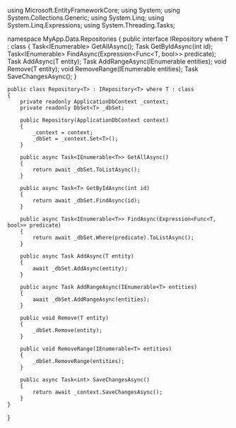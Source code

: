 
using Microsoft.EntityFrameworkCore;
using System;
using System.Collections.Generic;
using System.Linq;
using System.Linq.Expressions;
using System.Threading.Tasks;

namespace MyApp.Data.Repositories
{
    public interface IRepository<T> where T : class
    {
        Task<IEnumerable<T>> GetAllAsync();
        Task<T> GetByIdAsync(int id);
        Task<IEnumerable<T>> FindAsync(Expression<Func<T, bool>> predicate);
        Task AddAsync(T entity);
        Task AddRangeAsync(IEnumerable<T> entities);
        void Remove(T entity);
        void RemoveRange(IEnumerable<T> entities);
        Task<int> SaveChangesAsync();
    }

    public class Repository<T> : IRepository<T> where T : class
    {
        private readonly ApplicationDbContext _context;
        private readonly DbSet<T> _dbSet;

        public Repository(ApplicationDbContext context)
        {
            _context = context;
            _dbSet = _context.Set<T>();
        }

        public async Task<IEnumerable<T>> GetAllAsync()
        {
            return await _dbSet.ToListAsync();
        }

        public async Task<T> GetByIdAsync(int id)
        {
            return await _dbSet.FindAsync(id);
        }

        public async Task<IEnumerable<T>> FindAsync(Expression<Func<T, bool>> predicate)
        {
            return await _dbSet.Where(predicate).ToListAsync();
        }

        public async Task AddAsync(T entity)
        {
            await _dbSet.AddAsync(entity);
        }

        public async Task AddRangeAsync(IEnumerable<T> entities)
        {
            await _dbSet.AddRangeAsync(entities);
        }

        public void Remove(T entity)
        {
            _dbSet.Remove(entity);
        }

        public void RemoveRange(IEnumerable<T> entities)
        {
            _dbSet.RemoveRange(entities);
        }

        public async Task<int> SaveChangesAsync()
        {
            return await _context.SaveChangesAsync();
        }
    }
}
